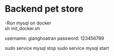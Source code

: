 # Backend pet store
-Run mysql on docker\
sh init_docker.sh

username: gianghoatran
password: 123456789

sudo service mysql stop
sudo service mysql start